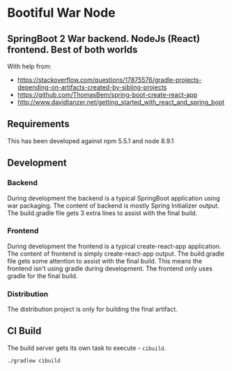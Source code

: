# Bootiful War Node

## SpringBoot 2 War backend. NodeJs (React) frontend. Best of both worlds

With help from:

* https://stackoverflow.com/questions/17875576/gradle-projects-depending-on-artifacts-created-by-sibling-projects
* https://github.com/ThomasBem/spring-boot-create-react-app
* http://www.davidtanzer.net/getting_started_with_react_and_spring_boot

## Requirements

This has been developed against npm 5.5.1 and node 8.9.1

## Development

### Backend

During development the backend is a typical SpringBoot application using war packaging. The content of backend is mostly Spring Initializer output. The build.gradle file gets 3 extra lines to assist with the final build.

### Frontend

During development the frontend is a typical create-react-app application. The content of frontend is simply create-react-app output. The build.gradle file gets some attention to assist with the final build. This means the frontend isn't using gradle during development. The frontend only uses gradle for the final build.

### Distribution

The distribution project is only for building the final artifact.

## CI Build

The build server gets its own task to execute - `cibuild`.

```
./gradlew cibuild
```


